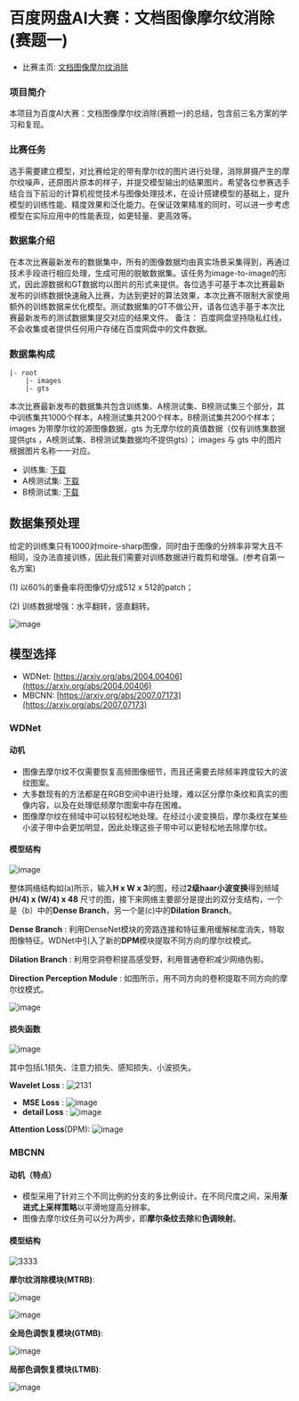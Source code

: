 # 百度网盘AI大赛：文档图像摩尔纹消除(赛题一)
* 比赛主页: [文档图像摩尔纹消除](https://aistudio.baidu.com/aistudio/competition/detail/128/0/introduction)

### 项目简介
本项目为百度AI大赛：文档图像摩尔纹消除(赛题一)的总结，包含前三名方案的学习和复现。

### 比赛任务
选手需要建立模型，对比赛给定的带有摩尔纹的图片进行处理，消除屏摄产生的摩尔纹噪声，还原图片原本的样子，并提交模型输出的结果图片。希望各位参赛选手结合当下前沿的计算机视觉技术与图像处理技术，在设计搭建模型的基础上，提升模型的训练性能、精度效果和泛化能力。在保证效果精准的同时，可以进一步考虑模型在实际应用中的性能表现，如更轻量、更高效等。

### 数据集介绍
在本次比赛最新发布的数据集中，所有的图像数据均由真实场景采集得到，再通过技术手段进行相应处理，生成可用的脱敏数据集。该任务为image-to-image的形式，因此源数据和GT数据均以图片的形式来提供。各位选手可基于本次比赛最新发布的训练数据快速融入比赛，为达到更好的算法效果，本次比赛不限制大家使用额外的训练数据来优化模型。测试数据集的GT不做公开，请各位选手基于本次比赛最新发布的测试数据集提交对应的结果文件。
备注： 百度网盘坚持隐私红线，不会收集或者提供任何用户存储在百度网盘中的文件数据。

### 数据集构成
```
|- root  
    |- images
    |- gts
```
本次比赛最新发布的数据集共包含训练集、A榜测试集、B榜测试集三个部分，其中训练集共1000个样本，A榜测试集共200个样本，B榜测试集共200个样本；
images 为带摩尔纹的源图像数据，gts 为无摩尔纹的真值数据（仅有训练集数据提供gts ，A榜测试集、B榜测试集数据均不提供gts）；
images 与 gts 中的图片根据图片名称一一对应。
* 训练集: [下载](https://staticsns.cdn.bcebos.com/amis/2021-12/1639022237247/moire_train_dataset.zip)
* A榜测试集: [下载](https://staticsns.cdn.bcebos.com/amis/2021-12/1639022368156/moire_testA_dataset.zip)
* B榜测试集: [下载](https://staticsns.cdn.bcebos.com/amis/2022-1/1642677626212/moire_testB_dataset.zip)

## 数据集预处理
给定的训练集只有1000对moire-sharp图像，同时由于图像的分辨率非常大且不相同，没办法直接训练，因此我们需要对训练数据进行裁剪和增强。(参考自第一名方案)

(1) 以60%的重叠率将图像切分成512 x 512的patch；

(2) 训练数据增强：水平翻转，竖直翻转。

![image](https://user-images.githubusercontent.com/62683546/155955346-fcbf5f16-6e4c-40f1-aa51-fd4acc7f6803.png)

## 模型选择
* WDNet: [https://arxiv.org/abs/2004.00406](https://arxiv.org/abs/2004.00406)
* MBCNN: [https://arxiv.org/abs/2007.07173](https://arxiv.org/abs/2007.07173)

### WDNet
#### 动机
* 图像去摩尔纹不仅需要恢复高频图像细节，而且还需要去除频率跨度较大的波纹图案。
* 大多数现有的方法都是在RGB空间中进行处理，难以区分摩尔条纹和真实的图像内容，以及在处理低频摩尔图案中存在困难。
* 图像摩尔纹在频域中可以较轻松地处理。在经过小波变换后，摩尔条纹在某些小波子带中会更加明显，因此处理这些子带中可以更轻松地去除摩尔纹。

#### 模型结构

![image](https://user-images.githubusercontent.com/62683546/155960519-3c584db4-f223-4da8-9a14-234e5dae81a3.png)

整体网络结构如(a)所示，输入**H x W x 3**的图，经过**2级haar小波变换**得到频域 **(H/4) x (W/4) x 48** 尺寸的图，接下来网络主要部分是提出的双分支结构，一个是（b）中的**Dense Branch**，另一个是(c)中的**Dilation Branch**。

**Dense Branch** : 利用DenseNet模块的旁路连接和特征重用缓解梯度消失，特取图像特征。WDNet中引入了新的**DPM**模块提取不同方向的摩尔纹模式。

**Dilation Branch** : 利用空洞卷积提高感受野，利用普通卷积减少网络伪影。

**Direction Perception Module** : 如图所示，用不同方向的卷积提取不同方向的摩尔纹模式。

![image](https://user-images.githubusercontent.com/62683546/155962821-28046a38-0b70-4ded-a52c-b1a34bbbceb5.png)

#### 损失函数
![image](https://user-images.githubusercontent.com/62683546/155966069-e1af6ac6-922d-4bdf-9ac3-9815c2f68e9e.png)

其中包括L1损失、注意力损失、感知损失、小波损失。

**Wavelet Loss** : ![2131](https://user-images.githubusercontent.com/62683546/155990270-dac876a6-e895-4976-980a-48f2717cc868.png)
* **MSE Loss** : ![image](https://user-images.githubusercontent.com/62683546/155990345-616813ed-0ad1-4c50-af2c-416d43b01a9b.png)
* **detail Loss** : ![image](https://user-images.githubusercontent.com/62683546/155990422-7fff44b1-2faa-42c6-8374-2b5f28bca808.png)

**Attention Loss**(DPM): ![image](https://user-images.githubusercontent.com/62683546/155990506-fe7d1249-bf29-4f0b-8958-f256d67bb048.png)


### MBCNN
#### 动机（特点）
* 模型采用了针对三个不同比例的分支的多比例设计。在不同尺度之间，采用**渐进式上采样策略**以平滑地提高分辨率。
* 图像去摩尔纹任务可以分为两步，即**摩尔条纹去除**和**色调映射**。

#### 模型结构
![3333](https://user-images.githubusercontent.com/62683546/155993413-7b742321-35bd-44fc-a2fe-3f7490ac1ad7.png)

**摩尔纹消除模块(MTRB)**:

![image](https://user-images.githubusercontent.com/62683546/155993638-76bed9bd-78f6-430e-8cf0-6d16572e06ae.png)

![image](https://user-images.githubusercontent.com/62683546/155993770-c6761774-c311-4a66-9c67-e143689cc174.png)

**全局色调恢复模块(GTMB)**:

![image](https://user-images.githubusercontent.com/62683546/155993949-1c733a33-8a63-4610-8a5a-cd901cba3880.png)

**局部色调恢复模块(LTMB)**:

![image](https://user-images.githubusercontent.com/62683546/155994052-4273093e-772f-480b-a38a-2e5d556dcfa2.png)




